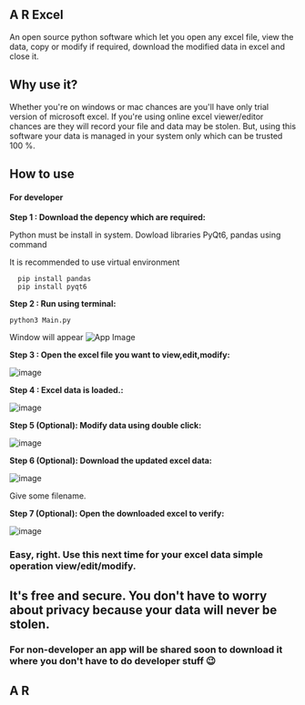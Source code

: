 ## A R Excel
An open source python software which let you open any excel file, view the data, copy or modify if required, download the modified data in excel and close it.

## Why use it?

Whether you're on windows or mac chances are you'll have only trial version of microsoft excel. If you're using online excel viewer/editor chances are they will record your file and data may be stolen.
But, using this software your data is managed in your system only which can be trusted 100 %.

## How to use

#### For developer
 **Step 1 : Download the depency which are required:**
 <p>Python must be install in system. Dowload libraries PyQt6, pandas using command</p>
  <p>It is recommended to use virtual environment</p>

```
  pip install pandas
  pip install pyqt6
```

**Step 2 : Run using terminal:**

```
python3 Main.py
```
Window will appear
![App Image](https://github.com/helloardanish/A-R-Excel/assets/24757027/56fa5e79-51ce-43c2-8cfb-c9ccc436326a)

**Step 3 : Open the excel file you want to view,edit,modify:**

![image](https://github.com/helloardanish/A-R-Excel/assets/24757027/dab643a2-cb0d-4ad6-9091-442fa3cb3ff1)

**Step 4 : Excel data is loaded.:**

![image](https://github.com/helloardanish/A-R-Excel/assets/24757027/ef08204a-8049-40d0-ba18-8dbfeb7744d4)


**Step 5 (Optional): Modify data using double click:**

![image](https://github.com/helloardanish/A-R-Excel/assets/24757027/6fc907c2-9256-430e-9d45-08de2b268b46)

**Step 6 (Optional): Download the updated excel data:**

![image](https://github.com/helloardanish/A-R-Excel/assets/24757027/0c55b669-c513-4abf-a6bc-4f89246289d5)

Give some filename.

**Step 7 (Optional): Open the downloaded excel to verify:**

![image](https://github.com/helloardanish/A-R-Excel/assets/24757027/4e93ef2e-a6ce-4b53-aed1-443ad73771d3)


### Easy, right. Use this next time for your excel data simple operation view/edit/modify.
## It's free and secure. You don't have to worry about privacy because your data will never be stolen.


### For non-developer an app will be shared soon to download it where you don't have to do developer stuff 😉

## A R
